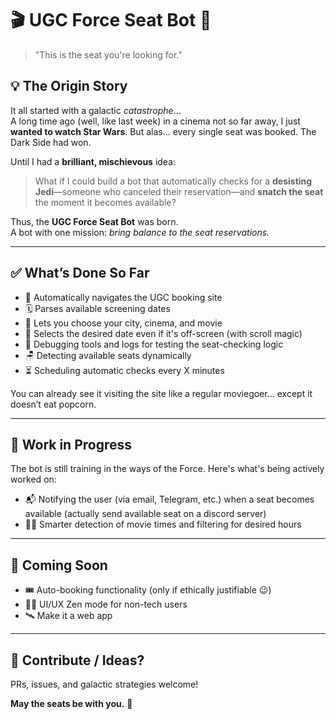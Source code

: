 # 🎬 UGC Force Seat Bot 👾

> "This is the seat you're looking for."

## 💡 The Origin Story

It all started with a galactic *catastrophe*…  
A long time ago (well, like last week) in a cinema not so far away, I just **wanted to watch Star Wars**. But alas… every single seat was booked. The Dark Side had won.

Until I had a **brilliant, mischievous** idea:  
> What if I could build a bot that automatically checks for a **desisting Jedi**—someone who canceled their reservation—and **snatch the seat** the moment it becomes available?

Thus, the **UGC Force Seat Bot** was born.  
A bot with one mission: _bring balance to the seat reservations._

---

## ✅ What’s Done So Far

- 🔎 Automatically navigates the UGC booking site
- 🗓 Parses available screening dates
- 🍿 Lets you choose your city, cinema, and movie
- 🤖 Selects the desired date even if it's off-screen (with scroll magic)
- 🧪 Debugging tools and logs for testing the seat-checking logic
- 🪑 Detecting available seats dynamically
- ⏳ Scheduling automatic checks every X minutes

You can already see it visiting the site like a regular moviegoer... except it doesn’t eat popcorn.

---

## 🚧 Work in Progress

The bot is still training in the ways of the Force. Here's what's being actively worked on:

- 📬 Notifying the user (via email, Telegram, etc.) when a seat becomes available (actually send available seat on a discord server)
- 🕵️‍♂️ Smarter detection of movie times and filtering for desired hours

---

## 🔮 Coming Soon

- 🎟 Auto-booking functionality (only if ethically justifiable 😉)
- 🧘‍♂️ UI/UX Zen mode for non-tech users
- 🛰 Make it a web app

---

## 💬 Contribute / Ideas?

PRs, issues, and galactic strategies welcome!

**May the seats be with you.** 🍿
